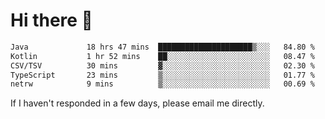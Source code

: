 # Hi there 👋
<!--START_SECTION:waka-->

```txt
Java             18 hrs 47 mins  █████████████████████▒░░░   84.80 %
Kotlin           1 hr 52 mins    ██░░░░░░░░░░░░░░░░░░░░░░░   08.47 %
CSV/TSV          30 mins         ▓░░░░░░░░░░░░░░░░░░░░░░░░   02.30 %
TypeScript       23 mins         ▒░░░░░░░░░░░░░░░░░░░░░░░░   01.77 %
netrw            9 mins          ▒░░░░░░░░░░░░░░░░░░░░░░░░   00.69 %
```

<!--END_SECTION:waka-->

If I haven't responded in a few days, please email me directly. 
